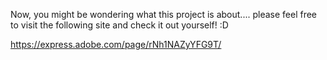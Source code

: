 Now, you might be wondering what this project is about.... please feel free to visit the following site and check it out yourself! :D

https://express.adobe.com/page/rNh1NAZyYFG9T/
